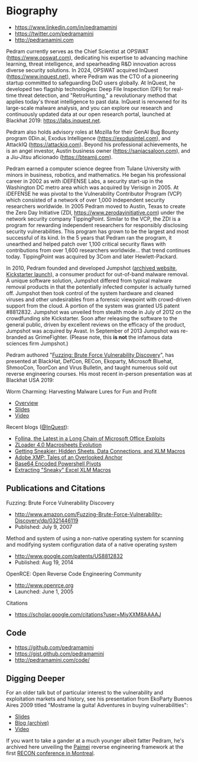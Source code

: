 # Biography

* https://www.linkedin.com/in/pedramamini
* https://twitter.com/pedramamini
* http://pedramamini.com

Pedram currently serves as the Chief Scientist at OPSWAT (https://www.opswat.com), dedicating his expertise to advancing machine learning, threat intelligence, and spearheading R&D innovation across diverse security solutions. In 2024, OPSWAT acquired InQuest (https://www.inquest.net), where Pedram was the CTO of a pioneering startup committed to safeguarding DoD users globally. At InQuest, he developed two flagship technologies: Deep File Inspection (DFI) for real-time threat detection, and "RetroHunting," a revolutionary method that applies today's threat intelligence to past data. InQuest is renowned for its large-scale malware analysis, and you can explore our research and continuously updated data at our open research portal, launched at Blackhat 2019: https://labs.inquest.net.

Pedram also holds advisory roles at Mozilla for their GenAI Bug Bounty program 0Din.ai, Exodus Intelligence (https://exodusintel.com), and AttackIQ (https://attackiq.com). Beyond his professional achievements, he is an angel investor, Austin business owner (https://sanjacsaloon.com), and a Jiu-Jitsu aficionado (https://bteamjj.com).

Pedram earned a computer science degree from Tulane University with minors in business, robotics, and mathematics. He began his professional career in 2002 as with iDEFENSE Labs, a security start-up in the Washington DC metro area which was acquired by Verisign in 2005. At iDEFENSE he was pivotal to the Vulnerability Contributor Program (VCP) which consisted of a network of over 1,000 independent security researchers worldwide. In 2005 Pedram moved to Austin, Texas to create the Zero Day Initiative (ZDI, https://www.zerodayinitiative.com) under the network security company TippingPoint. Similar to the VCP, the ZDI is a program for rewarding independent researchers for responsibly disclosing security vulnerabilities. This program has grown to be the largest and most successful of its kind. In the 5 years that Pedram ran the program, it unearthed and helped patch over 1,100 critical security flaws with contributions from over 1,600 researchers worldwide... that trend continues today. TippingPoint was acquired by 3Com and later Hewlett-Packard.

In 2010, Pedram founded and developed Jumpshot ([archived website](https://web.archive.org/web/20130704181047/http://www.jumpshot.com/), [Kickstarter launch](https://www.kickstarter.com/projects/thejumpshot/jumpshot-a-new-weapon-to-battle-pc-frustration)), a consumer product for out-of-band malware removal. A unique software solution, Jumpshot differed from typical malware removal products in that the potentially infected computer is actually turned off. Jumpshot then took control of the system hardware and cleaned viruses and other undesirables from a forensic viewpoint with crowd-driven support from the cloud. A portion of the system was granted US patent #8812832. Jumpshot was unveiled from stealth mode in July of 2012 on the crowdfunding site Kickstarter. Soon after releasing the software to the general public, driven by excellent reviews on the efficacy of the product, Jumpshot was acquired by Avast. In September of 2013 Jumpshot was re-branded as GrimeFighter. (Please note, this **is not** the infamous data sciences firm Jumpshot.)

Pedram authored "[Fuzzing: Brute Force Vulnerability Discovery](https://pedramamini.com/dropbox/fuzzing.zip)", has presented at BlackHat, DefCon, RECon, Ekoparty, Microsoft Bluehat, ShmooCon, ToorCon and Virus Bulletin, and taught numerous sold out reverse engineering courses. His most recent in-person presentation was at Blackhat USA 2019:

Worm Charming: Harvesting Malware Lures for Fun and Profit
* [Overview](https://www.blackhat.com/us-19/briefings/schedule/index.html#worm-charming-harvesting-malware-lures-for-fun-and-profit-15536)
* [Slides](https://i.blackhat.com/USA-19/Wednesday/us-19-Amini-Worm-Charming-Harvesting-Malware-Lures-For-Fun-And-Profit.pdf)
* [Video](https://www.youtube.com/watch?v=5-1P6G4XJYI)

Recent blogs ([@InQuest](https://inquest.net/blog)):
* [Follina, the Latest in a Long Chain of Microsoft Office Exploits](https://inquest.net/blog/2022/06/23/follina-latest-long-chain-microsoft-office-exploits)
* [ZLoader 4.0 Macrosheets Evolution](https://inquest.net/blog/2020/05/06/ZLoader-4.0-Macrosheets-)
* [Getting Sneakier: Hidden Sheets, Data Connections, and XLM Macros](https://inquest.net/blog/2020/03/18/Getting-Sneakier-Hidden-Sheets-Data-Connections-and-XLM-Macros)
* [Adobe XMP: Tales of an Overlooked Anchor](https://inquest.net/blog/2019/09/30/Adobe-XMP-Tales-of-an-Overlooked-Anchor)
* [Base64 Encoded Powershell Pivots](https://inquest.net/blog/2019/07/19/base64-encoded-powershell-pivots)
* [Extracting "Sneaky" Excel XLM Macros](https://inquest.net/blog/2019/01/29/Carving-Sneaky-XLM-Files)

## Publications and Citations
Fuzzing: Brute Force Vulnerability Discovery
* http://www.amazon.com/Fuzzing-Brute-Force-Vulnerability-Discovery/dp/0321446119
* Published: July 9, 2007

Method and system of using a non-native operating system for scanning and modifying system configuration data of a native operating system
* http://www.google.com/patents/US8812832
* Published: Aug 19, 2014

OpenRCE: Open Reverse Code Engineering Community
* http://www.openrce.org
* Launched: June 1, 2005

Citations
* https://scholar.google.com/citations?user=MiyXXM8AAAAJ

## Code
* https://github.com/pedramamini
* https://gist.github.com/pedramamini
* http://pedramamini.com/code/

## Digging Deeper
For an older talk but of particular interest to the vulnerability and exploitation markets and history, see his presentation from EkoParty Buenos Aires 2009 titled "Mostrame la guita! Adventures in buying vulnerabilities":
* [Slides](https://docs.google.com/presentation/d/1h5ZjP4mv58L_SqWaLRJxV3cyxFnE2O0BBupeCmg7K7o/edit?usp=sharing)
* [Blog (archive)](https://www.evernote.com/l/AAT5zNw4EfFIM6b7j8F8YG-2eB1wr1qCSxA)
* [Video](https://vimeo.com/16856755)

If you want to take a gander at a much younger albeit fatter Pedram, he's archived here unveiling the [Paimei](https://github.com/OpenRCE/paimei) reverse engineering framework at the first [RECON conference in Montreal](https://archive.org/details/Pedram_Amini_PaiMei_and_the_Five_Finger_Exploding_Palm_RE_Techniques).
